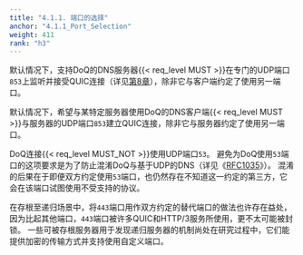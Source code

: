 ```yaml
---
title: "4.1.1. 端口的选择"
anchor: "4.1.1_Port_Selection"
weight: 411
rank: "h3"
---
```


默认情况下，支持DoQ的DNS服务器{{< req_level MUST >}}在专门的UDP端口`853`上监听并接受QUIC连接（详见[第8章]()），除非它与客户端约定了使用另一端口。

默认情况下，希望与某特定服务器使用DoQ的DNS客户端{{< req_level MUST >}}与服务器的UDP端口`853`建立QUIC连接，除非它与服务器约定了使用另一端口。

DoQ连接{{< req_level MUST_NOT >}}使用UDP端口`53`。
避免为DoQ使用`53`端口的这项要求是为了防止混淆DoQ与基于UDP的DNS（详见《[RFC1035]()》）。
混淆的后果在于即便双方约定使用`53`端口，也仍然存在不知道这一约定的第三方，它会在该端口试图使用不受支持的协议。

在存根至递归场景中，将`443`端口用作双方约定的替代端口的做法也许存在益处，因为比起其他端口，`443`端口被许多QUIC和HTTP/3服务所使用，更不太可能被封锁。
一些可被存根服务器用于发现递归服务器的机制尚处在研究过程中，它们能提供加密的传输方式并支持使用自定义端口。
